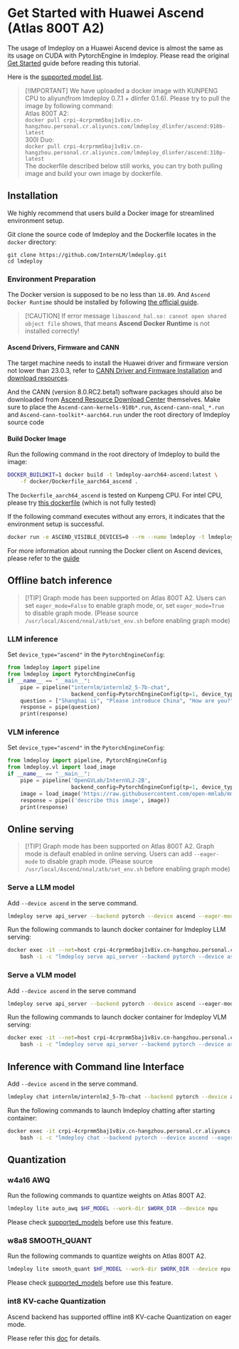 # Get Started with Huawei Ascend (Atlas 800T A2)

The usage of lmdeploy on a Huawei Ascend device is almost the same as its usage on CUDA with PytorchEngine in lmdeploy.
Please read the original [Get Started](../get_started.md) guide before reading this tutorial.

Here is the [supported model list](../../supported_models/supported_models.md#PyTorchEngine-on-Huawei-Ascend-Platform).

> \[!IMPORTANT\]
> We have uploaded a docker image with KUNPENG CPU to aliyun(from lmdeploy 0.7.1 + dlinfer 0.1.6).
> Please try to pull the image by following command:  
> Atlas 800T A2:  
> `docker pull crpi-4crprmm5baj1v8iv.cn-hangzhou.personal.cr.aliyuncs.com/lmdeploy_dlinfer/ascend:910b-latest`  
> 300I Duo:  
> `docker pull crpi-4crprmm5baj1v8iv.cn-hangzhou.personal.cr.aliyuncs.com/lmdeploy_dlinfer/ascend:310p-latest`  
> The dockerfile described below still works, you can try
> both pulling image and build your own image by dockerfile.

## Installation

We highly recommend that users build a Docker image for streamlined environment setup.

Git clone the source code of lmdeploy and the Dockerfile locates in the `docker` directory:

```shell
git clone https://github.com/InternLM/lmdeploy.git
cd lmdeploy
```

### Environment Preparation

The Docker version is supposed to be no less than `18.09`. And `Ascend Docker Runtime` should be installed by following [the official guide](https://www.hiascend.com/document/detail/zh/mindx-dl/60rc2/clusterscheduling/clusterschedulingig/.clusterschedulingig/dlug_installation_012.html).

> \[!CAUTION\]
> If error message `libascend_hal.so: cannot open shared object file` shows, that means **Ascend Docker Runtime** is not installed correctly!

#### Ascend Drivers, Firmware and CANN

The target machine needs to install the Huawei driver and firmware version not lower than 23.0.3, refer to
[CANN Driver and Firmware Installation](https://www.hiascend.com/document/detail/zh/CANNCommunityEdition/800alpha001/softwareinst/instg/instg_0005.html)
and [download resources](https://www.hiascend.com/hardware/firmware-drivers/community?product=4&model=26&cann=8.0.RC2.beta1&driver=1.0.25.alpha).

And the CANN (version 8.0.RC2.beta1) software packages should also be downloaded from [Ascend Resource Download Center](https://www.hiascend.com/developer/download/community/result?module=cann&cann=8.0.RC2.beta1&product=4&model=26) themselves. Make sure to place the `Ascend-cann-kernels-910b*.run`, `Ascend-cann-nnal_*.run` and `Ascend-cann-toolkit*-aarch64.run` under the root directory of lmdeploy source code

#### Build Docker Image

Run the following command in the root directory of lmdeploy to build the image:

```bash
DOCKER_BUILDKIT=1 docker build -t lmdeploy-aarch64-ascend:latest \
    -f docker/Dockerfile_aarch64_ascend .
```

The `Dockerfile_aarch64_ascend` is tested on Kunpeng CPU. For intel CPU, please try [this dockerfile](https://github.com/InternLM/lmdeploy/issues/2745#issuecomment-2473285703) (which is not fully tested)

If the following command executes without any errors, it indicates that the environment setup is successful.

```bash
docker run -e ASCEND_VISIBLE_DEVICES=0 --rm --name lmdeploy -t lmdeploy-aarch64-ascend:latest lmdeploy check_env
```

For more information about running the Docker client on Ascend devices, please refer to the [guide](https://www.hiascend.com/document/detail/zh/mindx-dl/60rc1/clusterscheduling/dockerruntimeug/dlruntime_ug_013.html)

## Offline batch inference

> \[!TIP\]
> Graph mode has been supported on Atlas 800T A2.
> Users can set `eager_mode=False` to enable graph mode, or, set `eager_mode=True` to disable graph mode.
> (Please source `/usr/local/Ascend/nnal/atb/set_env.sh` before enabling graph mode)

### LLM inference

Set `device_type="ascend"` in the `PytorchEngineConfig`:

```python
from lmdeploy import pipeline
from lmdeploy import PytorchEngineConfig
if __name__ == "__main__":
    pipe = pipeline("internlm/internlm2_5-7b-chat",
                    backend_config=PytorchEngineConfig(tp=1, device_type="ascend", eager_mode=True))
    question = ["Shanghai is", "Please introduce China", "How are you?"]
    response = pipe(question)
    print(response)
```

### VLM inference

Set `device_type="ascend"` in the `PytorchEngineConfig`:

```python
from lmdeploy import pipeline, PytorchEngineConfig
from lmdeploy.vl import load_image
if __name__ == "__main__":
    pipe = pipeline('OpenGVLab/InternVL2-2B',
                    backend_config=PytorchEngineConfig(tp=1, device_type='ascend', eager_mode=True))
    image = load_image('https://raw.githubusercontent.com/open-mmlab/mmdeploy/main/tests/data/tiger.jpeg')
    response = pipe(('describe this image', image))
    print(response)
```

## Online serving

> \[!TIP\]
> Graph mode has been supported on Atlas 800T A2.
> Graph mode is default enabled in online serving. Users can add `--eager-mode` to disable graph mode.
> (Please source `/usr/local/Ascend/nnal/atb/set_env.sh` before enabling graph mode)

### Serve a LLM model

Add `--device ascend` in the serve command.

```bash
lmdeploy serve api_server --backend pytorch --device ascend --eager-mode internlm/internlm2_5-7b-chat
```

Run the following commands to launch docker container for lmdeploy LLM serving:

```bash
docker exec -it --net=host crpi-4crprmm5baj1v8iv.cn-hangzhou.personal.cr.aliyuncs.com/lmdeploy_dlinfer/ascend:latest \
    bash -i -c "lmdeploy serve api_server --backend pytorch --device ascend --eager-mode internlm/internlm2_5-7b-chat"
```

### Serve a VLM model

Add `--device ascend` in the serve command

```bash
lmdeploy serve api_server --backend pytorch --device ascend --eager-mode OpenGVLab/InternVL2-2B
```

Run the following commands to launch docker container for lmdeploy VLM serving:

```bash
docker exec -it --net=host crpi-4crprmm5baj1v8iv.cn-hangzhou.personal.cr.aliyuncs.com/lmdeploy_dlinfer/ascend:latest \
    bash -i -c "lmdeploy serve api_server --backend pytorch --device ascend --eager-mode OpenGVLab/InternVL2-2B"
```

## Inference with Command line Interface

Add `--device ascend` in the serve command.

```bash
lmdeploy chat internlm/internlm2_5-7b-chat --backend pytorch --device ascend --eager-mode
```

Run the following commands to launch lmdeploy chatting after starting container:

```bash
docker exec -it crpi-4crprmm5baj1v8iv.cn-hangzhou.personal.cr.aliyuncs.com/lmdeploy_dlinfer/ascend:latest \
    bash -i -c "lmdeploy chat --backend pytorch --device ascend --eager-mode internlm/internlm2_5-7b-chat"
```

## Quantization

### w4a16 AWQ

Run the following commands to quantize weights on Atlas 800T A2.

```bash
lmdeploy lite auto_awq $HF_MODEL --work-dir $WORK_DIR --device npu
```

Please check [supported_models](../../supported_models/supported_models.md) before use this feature.

### w8a8 SMOOTH_QUANT

Run the following commands to quantize weights on Atlas 800T A2.

```bash
lmdeploy lite smooth_quant $HF_MODEL --work-dir $WORK_DIR --device npu
```

Please check [supported_models](../../supported_models/supported_models.md) before use this feature.

### int8 KV-cache Quantization

Ascend backend has supported offline int8 KV-cache Quantization on eager mode.

Please refer this [doc](https://github.com/DeepLink-org/dlinfer/blob/main/docs/quant/ascend_kv_quant.md) for details.
